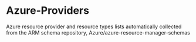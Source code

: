 # Azure-Providers
Azure resource provider and resource types lists automatically collected from the ARM schema repository, Azure/azure-resource-manager-schemas
